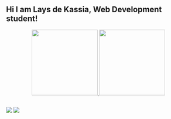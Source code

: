 ## Hi I am Lays de Kassia, Web Development student!
<div align="center">
  <a href="https://github.com/laysdkassia">
  <img height="180em" src="https://github-readme-stats.vercel.app/api?username=laysdkassia&show_icons=true&theme=dracula&include_all_commits=true&count_private=true"/>
  <img height="180em" src="https://github-readme-stats.vercel.app/api/top-langs/?username=laysdkassia&layout=compact&langs_count=7&theme=dracula"/>
</div>
  
  ##
 
<div> 

  <a href = "mailto:laysdekassiar@gmail.com"><img src="https://img.shields.io/badge/-Gmail-%23333?style=for-the-badge&logo=gmail&logoColor=white" target="_blank"></a>
  <a href="https://www.linkedin.com/in/laysdkassia" target="_blank"><img src="https://img.shields.io/badge/-LinkedIn-%230077B5?style=for-the-badge&logo=linkedin&logoColor=white" target="_blank"></a> 
 
 
</div>
